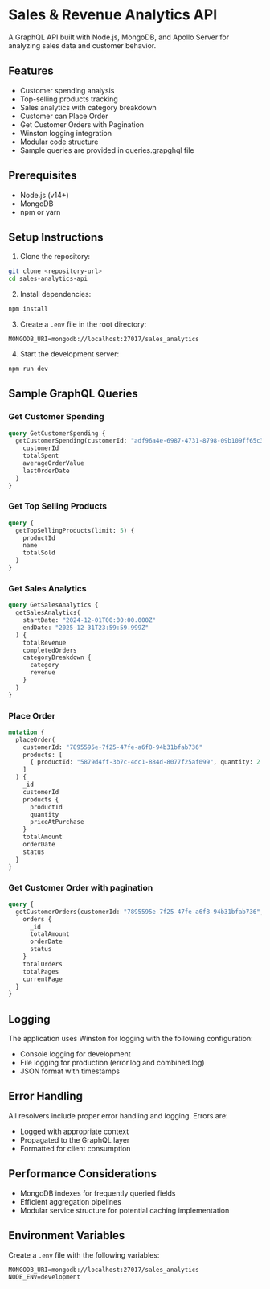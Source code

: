 # Sales & Revenue Analytics API

A GraphQL API built with Node.js, MongoDB, and Apollo Server for analyzing sales data and customer behavior.

## Features

- Customer spending analysis
- Top-selling products tracking
- Sales analytics with category breakdown
- Customer can Place Order
- Get Customer Orders with Pagination
- Winston logging integration
- Modular code structure
- Sample queries are provided in queries.grapghql file

## Prerequisites

- Node.js (v14+)
- MongoDB
- npm or yarn

## Setup Instructions

1. Clone the repository:
```bash
git clone <repository-url>
cd sales-analytics-api
```

2. Install dependencies:
```bash
npm install
```

3. Create a `.env` file in the root directory:
```
MONGODB_URI=mongodb://localhost:27017/sales_analytics
```

4. Start the development server:
```bash
npm run dev
```

## Sample GraphQL Queries

### Get Customer Spending
```graphql
query GetCustomerSpending {
  getCustomerSpending(customerId: "adf96a4e-6987-4731-8798-09b109ff65c3") {
    customerId
    totalSpent
    averageOrderValue
    lastOrderDate
  }
}
```

### Get Top Selling Products
```graphql
query {
  getTopSellingProducts(limit: 5) {
    productId
    name
    totalSold
  }
}
```

### Get Sales Analytics
```graphql
query GetSalesAnalytics {
  getSalesAnalytics(
    startDate: "2024-12-01T00:00:00.000Z"
    endDate: "2025-12-31T23:59:59.999Z"
  ) {
    totalRevenue
    completedOrders
    categoryBreakdown {
      category
      revenue
    }
  }
}

```

### Place Order
```graphql
mutation {
  placeOrder(
    customerId: "7895595e-7f25-47fe-a6f8-94b31bfab736"
    products: [
      { productId: "5879d4ff-3b7c-4dc1-884d-8077f25af099", quantity: 2 }
    ]
  ) {
    _id
    customerId
    products {
      productId
      quantity
      priceAtPurchase
    }
    totalAmount
    orderDate
    status
  }
}
```

### Get Customer Order with pagination
```graphql
query {
  getCustomerOrders(customerId: "7895595e-7f25-47fe-a6f8-94b31bfab736", page: 1, limit: 5) {
    orders {
      _id
      totalAmount
      orderDate
      status
    }
    totalOrders
    totalPages
    currentPage
  }
}
```

## Logging

The application uses Winston for logging with the following configuration:
- Console logging for development
- File logging for production (error.log and combined.log)
- JSON format with timestamps

## Error Handling

All resolvers include proper error handling and logging. Errors are:
- Logged with appropriate context
- Propagated to the GraphQL layer
- Formatted for client consumption

## Performance Considerations

- MongoDB indexes for frequently queried fields
- Efficient aggregation pipelines
- Modular service structure for potential caching implementation

## Environment Variables

Create a `.env` file with the following variables:

```
MONGODB_URI=mongodb://localhost:27017/sales_analytics
NODE_ENV=development
```

